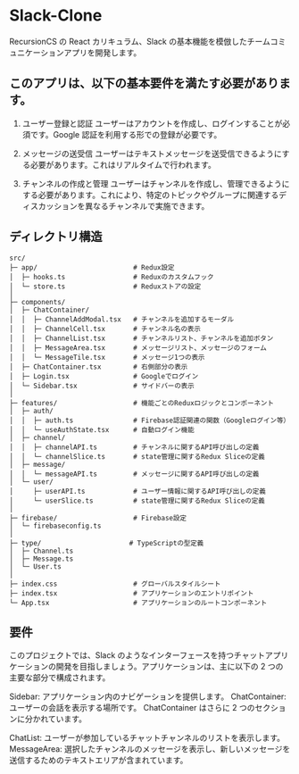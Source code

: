 # Slack-Clone

RecursionCS の React カリキュラム、Slack の基本機能を模倣したチームコミュニケーションアプリを開発します。

## このアプリは、以下の基本要件を満たす必要があります。

1. ユーザー登録と認証
   ユーザーはアカウントを作成し、ログインすることが必須です。Google 認証を利用する形での登録が必要です。

2. メッセージの送受信
   ユーザーはテキストメッセージを送受信できるようにする必要があります。これはリアルタイムで行われます。

3. チャンネルの作成と管理
   ユーザーはチャンネルを作成し、管理できるようにする必要があります。これにより、特定のトピックやグループに関連するディスカッションを異なるチャンネルで実施できます。

## ディレクトリ構造

```
src/
├─ app/                        # Redux設定
│  ├─ hooks.ts                 # Reduxのカスタムフック
│  └─ store.ts                 # Reduxストアの設定
│
├─ components/
│  ├─ ChatContainer/
│  │  ├─ ChannelAddModal.tsx   # チャンネルを追加するモーダル
│  │  ├─ ChannelCell.tsx       # チャンネル名の表示
│  │  ├─ ChannelList.tsx       # チャンネルリスト、チャンネルを追加ボタン
│  │  ├─ MessageArea.tsx       # メッセージリスト、メッセージのフォーム
│  │  └─ MessageTile.tsx       # メッセージ1つの表示
│  ├─ ChatContainer.tsx        # 右側部分の表示
│  ├─ Login.tsx                # Googleでログイン
│  └─ Sidebar.tsx              # サイドバーの表示
│
├─ features/                   # 機能ごとのReduxロジックとコンポーネント
│  ├─ auth/
│  │  ├─ auth.ts               # Firebase認証関連の関数（Googleログイン等）
│  │  └─ useAuthState.tsx      # 自動ログイン機能
│  ├─ channel/
│  │  ├─ channelAPI.ts         # チャンネルに関するAPI呼び出しの定義
│  │  └─ channelSlice.ts       # state管理に関するRedux Sliceの定義
│  ├─ message/
│  │  └─ messageAPI.ts         # メッセージに関するAPI呼び出しの定義
│  └─ user/
│     ├─ userAPI.ts            # ユーザー情報に関するAPI呼び出しの定義
│     └─ userSlice.ts          # state管理に関するRedux Sliceの定義
│
├─ firebase/                   # Firebase設定
│  └─ firebaseconfig.ts
│
├─ type/                      # TypeScriptの型定義
│  ├─ Channel.ts
│  ├─ Message.ts
│  └─ User.ts
│
├─ index.css                   # グローバルスタイルシート
├─ index.tsx                   # アプリケーションのエントリポイント
└─ App.tsx                     # アプリケーションのルートコンポーネント
```

## 要件

このプロジェクトでは、Slack のようなインターフェースを持つチャットアプリケーションの開発を目指しましょう。アプリケーションは、主に以下の 2 つの主要な部分で構成されます。

Sidebar: アプリケーション内のナビゲーションを提供します。
ChatContainer: ユーザーの会話を表示する場所です。
ChatContainer はさらに 2 つのセクションに分かれています。

ChatList: ユーザーが参加しているチャットチャンネルのリストを表示します。
MessageArea: 選択したチャンネルのメッセージを表示し、新しいメッセージを送信するためのテキストエリアが含まれています。
